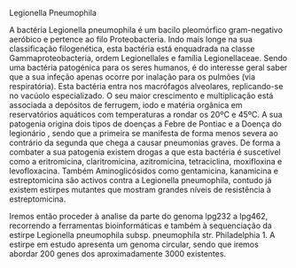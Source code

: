 Legionella Pneumophila

A bactéria Legionella pneumophila é um bacilo pleomórfico gram-negativo aeróbico e pertence ao filo Proteobacteria. Indo mais longe na sua classificação filogenética, esta bactéria está enquadrada na classe Gammaproteobacteria, ordem Legionellales e família Legionellaceae. Sendo uma bactéria patogénica para os seres humanos, é do interesse geral saber que a sua infeção apenas ocorre por inalação para os pulmões (via respiratória). Esta bactéria entra nos macrófagos alveolares, replicando-se no vacúolo especializado. O seu maior crescimento e multiplicação está associada a depósitos de ferrugem, iodo e matéria orgânica em reservatórios aquáticos com temperaturas a rondar os 20ºC e 45ºC. A sua patogenia origina dois tipos de doenças a Febre de Pontiac e a Doença do legionário , sendo que a primeira se manifesta de forma menos severa ao contrário da segunda que chega a causar pneumonias graves. De forma a combater a sua patogenia existem drogas a que esta bactéria é suscetível como a eritromicina, claritromicina, azitromicina, tetraciclina, moxifloxina e levofloxacina. Também Aminoglicósidos como gentamicina, kanamicina e estreptomicina são activos contra a Legionella pneumophila, contudo já existem estirpes mutantes que mostram grandes níveis de resistência à estreptomicina.

Iremos então proceder à analise da parte do genoma lpg232 a lpg462, recorrendo a ferramentas bioinformáticas e também à sequenciação da estirpe Legionella pneumophila subsp. pneumophila str. Philadelphia 1. A estirpe em estudo apresenta um genoma circular, sendo que iremos abordar 200 genes dos aproximadamente 3000 existentes.

